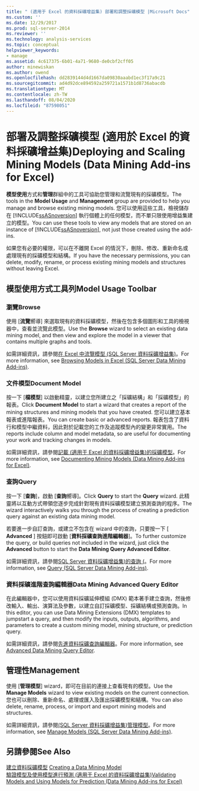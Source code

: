```yaml
---
title: " (適用于 Excel 的資料採礦增益集) 部署和調整採礦模型 |Microsoft Docs"
ms.custom: ''
ms.date: 12/29/2017
ms.prod: sql-server-2014
ms.reviewer: ''
ms.technology: analysis-services
ms.topic: conceptual
helpviewer_keywords:
- manage
ms.assetid: 4c617375-6b01-4a71-9680-de0cbf2cff05
author: minewiskan
ms.author: owend
ms.openlocfilehash: dd2839144d4d1667da09830aaabd1ec3f17a9c21
ms.sourcegitcommit: ad4d92dce894592a259721a1571b1d8736abacdb
ms.translationtype: MT
ms.contentlocale: zh-TW
ms.lasthandoff: 08/04/2020
ms.locfileid: "87598051"
---
```

# <a name="deploying-and-scaling-mining-models-data-mining-add-ins-for-excel"></a><span data-ttu-id="6bc7c-102">部署及調整採礦模型 (適用於 Excel 的資料採礦增益集)</span><span class="sxs-lookup"><span data-stu-id="6bc7c-102">Deploying and Scaling Mining Models (Data Mining Add-ins for Excel)</span></span>
  <span data-ttu-id="6bc7c-103">**模型使用**方式和**管理**群組中的工具可協助您管理和流覽現有的採礦模型。</span><span class="sxs-lookup"><span data-stu-id="6bc7c-103">The tools in the **Model Usage** and **Management** group are provided to help you manage and browse existing mining models.</span></span> <span data-ttu-id="6bc7c-104">您可以使用這些工具，檢視儲存在 [!INCLUDE[ssASnoversion](../includes/ssasnoversion-md.md)] 執行個體上的任何模型，而不單只限使用增益集建立的模型。</span><span class="sxs-lookup"><span data-stu-id="6bc7c-104">You can use these tools to view any models that are stored on an instance of [!INCLUDE[ssASnoversion](../includes/ssasnoversion-md.md)], not just those created using the add-ins.</span></span>  
  
 <span data-ttu-id="6bc7c-105">如果您有必要的權限，可以在不離開 Excel 的情況下，刪除、修改、重新命名或處理現有的採礦模型和結構。</span><span class="sxs-lookup"><span data-stu-id="6bc7c-105">If you have the necessary permissions, you can delete, modify, rename, or process existing mining models and structures without leaving Excel.</span></span>  
  
## <a name="model-usage-toolbar"></a><span data-ttu-id="6bc7c-106">模型使用方式工具列</span><span class="sxs-lookup"><span data-stu-id="6bc7c-106">Model Usage Toolbar</span></span>  
  
### <a name="browse"></a><span data-ttu-id="6bc7c-107">瀏覽</span><span class="sxs-lookup"><span data-stu-id="6bc7c-107">Browse</span></span>  
 <span data-ttu-id="6bc7c-108">使用 [**流覽**嚮導] 來選取現有的資料採礦模型，然後在包含多個圖形和工具的檢視器中，查看並流覽此模型。</span><span class="sxs-lookup"><span data-stu-id="6bc7c-108">Use the **Browse** wizard to select an existing data mining model, and then view and explore the model in a viewer that contains multiple graphs and tools.</span></span>  
  
 <span data-ttu-id="6bc7c-109">如需詳細資訊，請參閱[在 Excel 中流覽模型 &#40;SQL Server 資料採礦增益集&#41;](browsing-models-in-excel-sql-server-data-mining-add-ins.md)。</span><span class="sxs-lookup"><span data-stu-id="6bc7c-109">For more information, see [Browsing Models in Excel &#40;SQL Server Data Mining Add-ins&#41;](browsing-models-in-excel-sql-server-data-mining-add-ins.md).</span></span>  
  
### <a name="document-model"></a><span data-ttu-id="6bc7c-110">文件模型</span><span class="sxs-lookup"><span data-stu-id="6bc7c-110">Document Model</span></span>  
 <span data-ttu-id="6bc7c-111">按一下 [**檔模型**] 以啟動精靈，以建立您所建立之「採礦結構」和「採礦模型」的報表。</span><span class="sxs-lookup"><span data-stu-id="6bc7c-111">Click **Document Model** to start a wizard that creates a report of the mining structures and mining models that you have created.</span></span> <span data-ttu-id="6bc7c-112">您可以建立基本報表或進階報表。</span><span class="sxs-lookup"><span data-stu-id="6bc7c-112">You can create basic or advanced reports.</span></span> <span data-ttu-id="6bc7c-113">報表包含了資料行和模型中繼資料，因此對於記載您的工作及追蹤模型內的變更非常實用。</span><span class="sxs-lookup"><span data-stu-id="6bc7c-113">The reports include column and model metadata, so are useful for documenting your work and tracking changes in models.</span></span>  
  
 <span data-ttu-id="6bc7c-114">如需詳細資訊，請參閱[記載 &#40;適用于 Excel 的資料採礦增益集&#41;的採礦模型](documenting-mining-models-data-mining-add-ins-for-excel.md)。</span><span class="sxs-lookup"><span data-stu-id="6bc7c-114">For more information, see [Documenting Mining Models &#40;Data Mining Add-ins for Excel&#41;](documenting-mining-models-data-mining-add-ins-for-excel.md).</span></span>  
  
### <a name="query"></a><span data-ttu-id="6bc7c-115">查詢</span><span class="sxs-lookup"><span data-stu-id="6bc7c-115">Query</span></span>  
 <span data-ttu-id="6bc7c-116">按一下 [**查詢**]，啟動 [**查詢**嚮導]。</span><span class="sxs-lookup"><span data-stu-id="6bc7c-116">Click **Query** to start the **Query** wizard.</span></span> <span data-ttu-id="6bc7c-117">此精靈將以互動方式帶領您逐步完成針對現有資料採礦模型建立預測查詢的程序。</span><span class="sxs-lookup"><span data-stu-id="6bc7c-117">The wizard interactively walks you through the process of creating a prediction query against an existing data mining model.</span></span>  
  
 <span data-ttu-id="6bc7c-118">若要進一步自訂查詢，或建立不包含在 wizard 中的查詢，只要按一下 [ **Advanced** ] 按鈕即可啟動 [**資料採礦查詢進階編輯器**]。</span><span class="sxs-lookup"><span data-stu-id="6bc7c-118">To further customize the query, or build queries not included in the wizard, just click the **Advanced** button to start the **Data Mining Query Advanced Editor**.</span></span>  
  
 <span data-ttu-id="6bc7c-119">如需詳細資訊，請參閱[SQL Server 資料採礦增益集&#41;的查詢 &#40;](query-sql-server-data-mining-add-ins.md)。</span><span class="sxs-lookup"><span data-stu-id="6bc7c-119">For more information, see [Query &#40;SQL Server Data Mining Add-ins&#41;](query-sql-server-data-mining-add-ins.md).</span></span>  
  
### <a name="data-mining-advanced-query-editor"></a><span data-ttu-id="6bc7c-120">資料採礦進階查詢編輯器</span><span class="sxs-lookup"><span data-stu-id="6bc7c-120">Data Mining Advanced Query Editor</span></span>  
 <span data-ttu-id="6bc7c-121">在此編輯器中，您可以使用資料採礦延伸模組 (DMX) 範本著手建立查詢，然後修改輸入、輸出、演算法及參數，以建立自訂採礦模型、採礦結構或預測查詢。</span><span class="sxs-lookup"><span data-stu-id="6bc7c-121">In this editor, you can use Data Mining Extensions (DMX) templates to jumpstart a query, and then modify the inputs, outputs, algorithms, and parameters to create a custom mining model, mining structure, or prediction query.</span></span>  
  
 <span data-ttu-id="6bc7c-122">如需詳細資訊，請參閱[先進資料採礦查詢編輯器](advanced-data-mining-query-editor.md)。</span><span class="sxs-lookup"><span data-stu-id="6bc7c-122">For more information, see [Advanced Data Mining Query Editor](advanced-data-mining-query-editor.md).</span></span>  
  
## <a name="management"></a><span data-ttu-id="6bc7c-123">管理性</span><span class="sxs-lookup"><span data-stu-id="6bc7c-123">Management</span></span>  
 <span data-ttu-id="6bc7c-124">使用 [**管理模型**] wizard，即可在目前的連接上查看現有的模型。</span><span class="sxs-lookup"><span data-stu-id="6bc7c-124">Use the **Manage Models** wizard to view existing models on the current connection.</span></span> <span data-ttu-id="6bc7c-125">您也可以刪除、重新命名、處理或匯入及匯出採礦模型和結構。</span><span class="sxs-lookup"><span data-stu-id="6bc7c-125">You can also delete, rename, process, or import and export mining models and structures.</span></span>  
  
 <span data-ttu-id="6bc7c-126">如需詳細資訊，請參閱[&#40;SQL Server 資料採礦增益集&#41;管理模型](manage-models-sql-server-data-mining-add-ins.md)。</span><span class="sxs-lookup"><span data-stu-id="6bc7c-126">For more information, see [Manage Models &#40;SQL Server Data Mining Add-ins&#41;](manage-models-sql-server-data-mining-add-ins.md).</span></span>  
  
## <a name="see-also"></a><span data-ttu-id="6bc7c-127">另請參閱</span><span class="sxs-lookup"><span data-stu-id="6bc7c-127">See Also</span></span>  
 <span data-ttu-id="6bc7c-128">[建立資料採礦模型](creating-a-data-mining-model.md) </span><span class="sxs-lookup"><span data-stu-id="6bc7c-128">[Creating a Data Mining Model](creating-a-data-mining-model.md) </span></span>  
 [<span data-ttu-id="6bc7c-129">驗證模型及使用模型進行預測 &#40;適用于 Excel 的資料採礦增益集&#41;</span><span class="sxs-lookup"><span data-stu-id="6bc7c-129">Validating Models and Using Models for Prediction &#40;Data Mining Add-ins for Excel&#41;</span></span>](validating-models-and-using-models-for-prediction-data-mining-add-ins-for-excel.md)  
  
  
